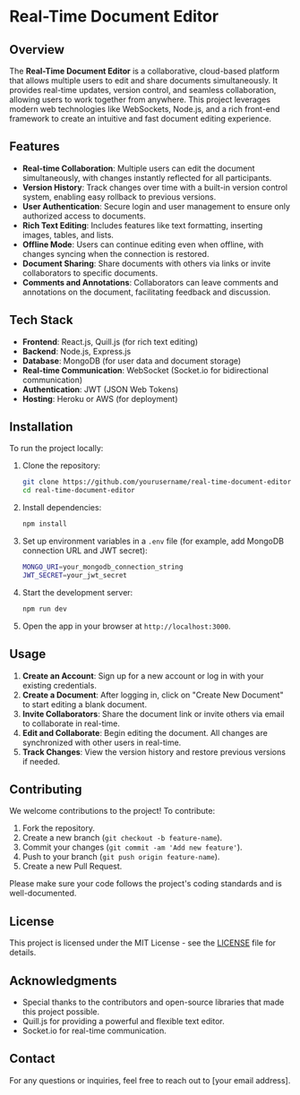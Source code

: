# Real-Time Document Editor

## Overview

The **Real-Time Document Editor** is a collaborative, cloud-based platform that allows multiple users to edit and share documents simultaneously. It provides real-time updates, version control, and seamless collaboration, allowing users to work together from anywhere. This project leverages modern web technologies like WebSockets, Node.js, and a rich front-end framework to create an intuitive and fast document editing experience.

## Features

- **Real-time Collaboration**: Multiple users can edit the document simultaneously, with changes instantly reflected for all participants.
- **Version History**: Track changes over time with a built-in version control system, enabling easy rollback to previous versions.
- **User Authentication**: Secure login and user management to ensure only authorized access to documents.
- **Rich Text Editing**: Includes features like text formatting, inserting images, tables, and lists.
- **Offline Mode**: Users can continue editing even when offline, with changes syncing when the connection is restored.
- **Document Sharing**: Share documents with others via links or invite collaborators to specific documents.
- **Comments and Annotations**: Collaborators can leave comments and annotations on the document, facilitating feedback and discussion.

## Tech Stack

- **Frontend**: React.js, Quill.js (for rich text editing)
- **Backend**: Node.js, Express.js
- **Database**: MongoDB (for user data and document storage)
- **Real-time Communication**: WebSocket (Socket.io for bidirectional communication)
- **Authentication**: JWT (JSON Web Tokens)
- **Hosting**: Heroku or AWS (for deployment)

## Installation

To run the project locally:

1. Clone the repository:

    ```bash
    git clone https://github.com/yourusername/real-time-document-editor.git
    cd real-time-document-editor
    ```

2. Install dependencies:

    ```bash
    npm install
    ```

3. Set up environment variables in a `.env` file (for example, add MongoDB connection URL and JWT secret):

    ```bash
    MONGO_URI=your_mongodb_connection_string
    JWT_SECRET=your_jwt_secret
    ```

4. Start the development server:

    ```bash
    npm run dev
    ```

5. Open the app in your browser at `http://localhost:3000`.

## Usage

1. **Create an Account**: Sign up for a new account or log in with your existing credentials.
2. **Create a Document**: After logging in, click on "Create New Document" to start editing a blank document.
3. **Invite Collaborators**: Share the document link or invite others via email to collaborate in real-time.
4. **Edit and Collaborate**: Begin editing the document. All changes are synchronized with other users in real-time.
5. **Track Changes**: View the version history and restore previous versions if needed.


## Contributing

We welcome contributions to the project! To contribute:

1. Fork the repository.
2. Create a new branch (`git checkout -b feature-name`).
3. Commit your changes (`git commit -am 'Add new feature'`).
4. Push to your branch (`git push origin feature-name`).
5. Create a new Pull Request.

Please make sure your code follows the project's coding standards and is well-documented.

## License

This project is licensed under the MIT License - see the [LICENSE](LICENSE) file for details.

## Acknowledgments

- Special thanks to the contributors and open-source libraries that made this project possible.
- Quill.js for providing a powerful and flexible text editor.
- Socket.io for real-time communication.

## Contact

For any questions or inquiries, feel free to reach out to [your email address].
